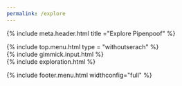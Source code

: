 ```yaml
---
permalink: /explore
---
```


{% include meta.header.html title ="Explore Pipenpoof" %}
<body>
  <div class="whole-site">
    <div class="topmenu">
      <div class="topmenu-container">
        {% include top.menu.html type = "withoutserach" %}      
      </div>
      <div class="gimmick-landing-top">
        {% include gimmick.input.html %}
      </div>        
    </div>
  </div>

<div class="padding-container">
{% include exploration.html %}
</div>



{% include footer.menu.html widthconfig="full" %}

